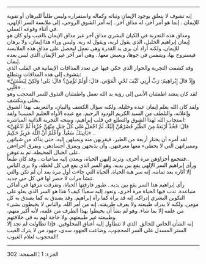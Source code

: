 ------------------------------------------------------------------------

إنه تشوف لا يتعلق بوجود الإيمان وثباته وكماله واستقراره وليس طلباً
للبرهان أو تقوية للإيمان.. إنما هو أمر آخر، له مذاق آخر.. إنه أمر الشوق
الروحي، إلى ملابسة السر الإلهي، في أثناء وقوعه العملي.  
ومذاق هذه التجربة في الكيان البشري مذاق آخر غير مذاق الإيمان بالغيب ولو
كان هو إيمان إبراهيم الخليل، الذي يقول لربه، ويقول له ربه. وليس وراء هذا
إيمان، ولا برهان للإيمان. ولكنه أراد أن يرى يد القدرة وهي تعمل ليحصل على
مذاق هذه الملابسة فيستروح بها، ويتنفس في جوها، ويعيش معها.. وهي أمر آخر
غير الإيمان الذي ليس بعده إيمان.  
وقد كشفت التجربة والحوار الذي حكي فيها عن تعدد المذاقات الإيمانية في
القلب الذي يتشوف إلى هذه المذاقات ويتطلع:  
«وَإِذْ قالَ إِبْراهِيمُ: رَبِّ أَرِنِي كَيْفَ تُحْيِ الْمَوْتى. قالَ: أَوَلَمْ تُؤْمِنْ؟ قالَ: بَلى! وَلكِنْ
لِيَطْمَئِنَّ قَلْبِي» ..  
لقد كان ينشد اطمئنان الأنس إلى رؤية يد الله تعمل واطمئنان التذوق للسر
المحجب وهو يجلى ويتكشف.  
ولقد كان الله يعلم إيمان عبده وخليله. ولكنه سؤال الكشف والبيان، والتعريف
بهذا الشوق وإعلانه، والتلطف من السيد الكريم الودود الرحيم، مع عبده
الأواه الحليم المنيب! ولقد استجاب الله لهذا الشوق والتطلع في قلب
إبراهيم، ومنحه التجربة الذاتية المباشرة:  
«قالَ: فَخُذْ أَرْبَعَةً مِنَ الطَّيْرِ فَصُرْهُنَّ إِلَيْكَ ثُمَّ اجْعَلْ عَلى كُلِّ جَبَلٍ مِنْهُنَّ جُزْءاً ثُمَّ
ادْعُهُنَّ يَأْتِينَكَ سَعْياً. وَاعْلَمْ أَنَّ اللَّهَ عَزِيزٌ حَكِيمٌ» ..  
لقد أمره أن يختار أربعة من الطير، فيقربهن منه ويميلهن إليه، حتى يتأكد من
شياتهن ومميزاتهن التي لا يخطىء معها معرفتهن. وأن يذبحهن ويمزق أجسادهن،
ويفرق أجزاءهن على الجبال المحيطة. ثم يدعوهن.  
فتتجمع أجزاؤهن مرة أخرى، وترتد إليهن الحياة، ويعدن إليه ساعيات.. وقد كان
طبعاً..  
ورأى إبراهيم السر الإلهي يقع بين يديه. وهو السر الذي يقع في كل لحظة. ولا
يرى الناس إلا آثاره بعد تمامه. إنه سر هبة الحياة. الحياة التي جاءت أول
مرة بعد أن لم تكن والتي تنشأ مرات لا حصر لها في كل حي جديد.  
رأى إبراهيم هذا السر يقع بين يديه.. طيور فارقتها الحياة، وتفرقت مزقها في
أماكن متباعدة. تدب فيها الحياة مرة أخرى، وتعود إليه سعياً! كيف؟ هذا هو
السر الذي يعلو على التكوين البشري إدراكه. إنه قد يراه كما رآه إبراهيم.
وقد يصدق به كما يصدق به كل مؤمن. ولكنه لا يدرك طبيعته ولا يعرف طريقته.
إنه من أمر الله. والناس لا يحيطون بشيء من علمه إلا بما شاء. وهو لم يشأ
أن يحيطوا بهذا الطرف من علمه، لأنه أكبر منهم، وطبيعته غير طبيعتهم. ولا
حاجة لهم به في خلافتهم.  
إنه الشأن الخاص للخالق. الذي لا تتطاول إليه أعناق المخلوقين. فإذا تطاولت
لم تجد إلا الستر المسدل على السر المحجوب. وضاعت الجهود سدى، جهود من لا
يترك الغيب المحجوب لعلام الغيوب!

------------------------------------------------------------------------

الجزء: 1 ¦ الصفحة: 302
